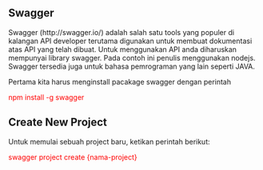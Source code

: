 <article>
<h1>Swagger</h1>
<p>Swagger (http://swagger.io/) adalah salah satu tools yang populer di kalangan API developer terutama digunakan untuk membuat dokumentasi atas API yang telah dibuat. Untuk menggunakan API anda diharuskan mempunyai library swagger. Pada contoh ini penulis menggunakan nodejs. Swagger tersedia juga untuk bahasa pemrograman yang lain seperti JAVA.</p>
<p>Pertama kita harus menginstall pacakage swagger dengan perintah</p>
<p style="color:red;">npm install -g swagger</p>
<h2>Create New Project</h2>
<p>Untuk memulai sebuah project baru, ketikan perintah berikut:</p>
<p style="color:red;">swagger project create {nama-project} </p>
</article>
